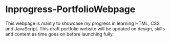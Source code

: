 # Inprogress-PortfolioWebpage
This webpage is mainly to showcase my progress in learning HTML, CSS and JavaScript.
This draft portfolio website will be updated on design, skills and content as time goes on before launching fully.
